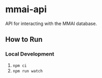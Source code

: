 # mmai-api
API for interacting with the MMAI database.

## How to Run

### Local Development
1. `npm ci`
2. `npm run watch`